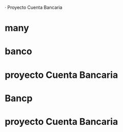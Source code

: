 · Proyecto Cuenta Bancaria
# many
# banco
 # proyecto Cuenta Bancaria
# Bancp
 # proyecto Cuenta Bancaria
